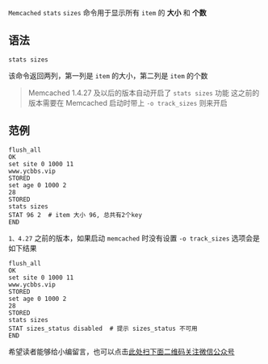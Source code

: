`Memcached` `stats` `sizes` 命令用于显示所有 `item` 的 **大小** 和 **个数**

## 语法 ##

```
stats sizes
```

该命令返回两列，第一列是 `item` 的大小，第二列是 `item` 的个数

> Memcached 1.4.27 及以后的版本自动开启了 `stats sizes` 功能 这之前的版本需要在 Memcached 启动时带上 `-o track_sizes` 则来开启

## 范例 ##

```
flush_all
OK
set site 0 1000 11
www.ycbbs.vip
STORED
set age 0 1000 2
28
STORED
stats sizes
STAT 96 2  # item 大小 96, 总共有2个key
END
```

`1、4.27` 之前的版本，如果启动 `memcached` 时没有设置 `-o track_sizes` 选项会是如下结果

```
flush_all
OK
set site 0 1000 11
www.ycbbs.vip
STORED
set age 0 1000 2
28
STORED
stats sizes
STAT sizes_status disabled  # 提示 sizes_status 不可用
END
```


希望读者能够给小编留言，也可以点击[此处扫下面二维码关注微信公众号](https://www.ycbbs.vip/?p=28 "此处扫下面二维码关注微信公众号")